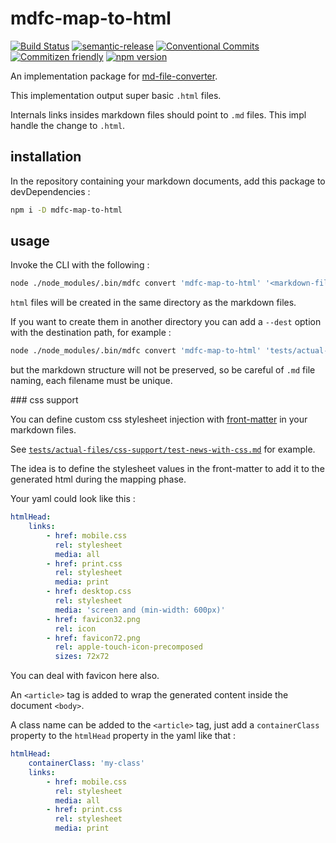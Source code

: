 # mdfc-map-to-html

[![Build Status](https://travis-ci.org/MarcLoupias/mdfc-map-to-html.svg?branch=master)](https://travis-ci.org/MarcLoupias/mdfc-map-to-html)
[![semantic-release](https://img.shields.io/badge/%20%20%F0%9F%93%A6%F0%9F%9A%80-semantic--release-e10079.svg)](https://github.com/semantic-release/semantic-release)
[![Conventional Commits](https://img.shields.io/badge/Conventional%20Commits-1.0.0-yellow.svg)](https://conventionalcommits.org)
[![Commitizen friendly](https://img.shields.io/badge/commitizen-friendly-brightgreen.svg)](http://commitizen.github.io/cz-cli/)
[![npm version](https://badge.fury.io/js/mdfc-map-to-html.svg)](http://badge.fury.io/js/mdfc-map-to-html)

An implementation package for [md-file-converter](https://www.npmjs.com/package/md-file-converter).

This implementation output super basic `.html` files.

Internals links insides markdown files should point to `.md` files. This impl handle the change to `.html`.

## installation

In the repository containing your markdown documents, add this package to devDependencies :

```bash
npm i -D mdfc-map-to-html
```

## usage

Invoke the CLI with the following :

```bash
node ./node_modules/.bin/mdfc convert 'mdfc-map-to-html' '<markdown-files-path>'
```

`html` files will be created in the same directory as the markdown files.

If you want to create them in another directory you can add a `--dest` option with the destination path, for example :

```bash
node ./node_modules/.bin/mdfc convert 'mdfc-map-to-html' 'tests/actual-files/faq/**/*.md' --dest 'html-output/'
```

but the markdown structure will not be preserved, so be careful of `.md` file naming, each filename must be unique.

### css support

You can define custom css stylesheet injection with [front-matter](https://www.npmjs.com/package/front-matter) in your markdown files. 

See [`tests/actual-files/css-support/test-news-with-css.md`](https://github.com/MarcLoupias/mdfc-map-to-html/blob/master/tests/actual-files/css-support/test-news-with-css.md) for example.

The idea is to define the stylesheet values in the front-matter to add it to the generated html during the mapping phase.

Your yaml could look like this :

```yaml
htmlHead:
    links:
        - href: mobile.css
          rel: stylesheet
          media: all
        - href: print.css
          rel: stylesheet
          media: print
        - href: desktop.css
          rel: stylesheet
          media: 'screen and (min-width: 600px)'
        - href: favicon32.png
          rel: icon
        - href: favicon72.png
          rel: apple-touch-icon-precomposed
          sizes: 72x72
```

You can deal with favicon here also.

An `<article>` tag is added to wrap the generated content inside the document `<body>`.

A class name can be added to the `<article>` tag, just add a `containerClass` property to the `htmlHead` property in the yaml like that :

```yaml
htmlHead:
    containerClass: 'my-class'
    links:
        - href: mobile.css
          rel: stylesheet
          media: all
        - href: print.css
          rel: stylesheet
          media: print
```
